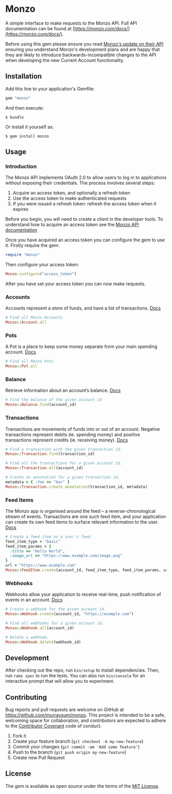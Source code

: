 # Monzo

A simple interface to make requests to the Monzo API. Full API documentation can be found at [https://monzo.com/docs/](https://monzo.com/docs/).

Before using this gem please ensure you read [Monzo's update on their API](https://monzo.com/blog/2017/05/11/api-update/) ensuring you understand Monzo's development plans and are happy that they are likely to introduce backwards-incompatible changes to the API when developing the new Current Account functionality.

## Installation

Add this line to your application's Gemfile:

```ruby
gem "monzo"
```

And then execute:

    $ bundle

Or install it yourself as:

    $ gem install monzo

## Usage

### Introduction

The Monzo API implements OAuth 2.0 to allow users to log in to applications without exposing their credentials. The process involves several steps:

1. Acquire an access token, and optionally a refresh token
2. Use the access token to make authenticated requests
3. If you were issued a refresh token: refresh the access token when it expires

Before you begin, you will need to create a client in the developer tools. To understand how to acquire an access token see the [Monzo API documentation](https://monzo.com/docs/#authentication)

Once you have acquired an access token you can configure the gem to use it. Firstly require the gem:

```ruby
require "monzo"
```

Then configure your access token:

```ruby
Monzo.configure("access_token")
```

After you have set your access token you can now make requests.

### Accounts

Accounts represent a store of funds, and have a list of transactions. [Docs](https://monzo.com/docs/#accounts)

```ruby
# Find all Monzo Accounts
Monzo::Account.all
```

### Pots

A Pot is a place to keep some money separate from your main spending account.
[Docs](https://monzo.com/docs/#pots)

```ruby
# Find all Monzo Pots
Monzo::Pot.all
```

### Balance

Retrieve information about an account’s balance. [Docs](https://monzo.com/docs/#balance)

```ruby
# Find the balance of the given account id
Monzo::Balance.find(account_id)
```

### Transactions

Transactions are movements of funds into or out of an account. Negative transactions represent debits (ie. spending money) and positive transactions represent credits (ie. receiving money). [Docs](https://monzo.com/docs/#transactions)

```ruby
# Find a transaction with the given transaction id.
Monzo::Transaction.find(transaction_id)

# Find all the transactions for a given account id.
Monzo::Transaction.all(account_id)

# Create an annotation for a given transaction id.
metadata = { :foo => "bar" }
Monzo::Transaction.create_annotation(transaction_id, metadata)
```

### Feed Items

The Monzo app is organised around the feed – a reverse-chronological stream of events. Transactions are one such feed item, and your application can create its own feed items to surface relevant information to the user. [Docs](https://monzo.com/docs/#feed-items)

```ruby
# Create a feed item on a user's feed.
feed_item_type = "basic"
feed_item_params = {
  :title => "Hello World",
  :image_url => "https://www.example.com/image.png"
}
url = "https://www.example.com"
Monzo::FeedItem.create(account_id, feed_item_type, feed_item_params, url)
```

### Webhooks

Webhooks allow your application to receive real-time, push notification of events in an account. [Docs](https://monzo.com/docs/#webhooks)

```ruby
# Create a webhook for the given account id.
Monzo::Webhook.create(account_id, "https://example.com")

# Find all webhooks for a given account id.
Monzo::Webhook.all(account_id)

# Delete a webhook.
Monzo::Webhook.delete(webhook_id)
```

## Development

After checking out the repo, run `bin/setup` to install dependencies. Then, run `rake spec` to run the tests. You can also run `bin/console` for an interactive prompt that will allow you to experiment.

## Contributing

Bug reports and pull requests are welcome on GitHub at https://github.com/murraysum/monzo. This project is intended to be a safe, welcoming space for collaboration, and contributors are expected to adhere to the [Contributor Covenant](http://contributor-covenant.org) code of conduct.

1. Fork it
2. Create your feature branch (`git checkout -b my-new-feature`)
3. Commit your changes (`git commit -am 'Add some feature'`)
4. Push to the branch (`git push origin my-new-feature`)
5. Create new Pull Request

## License

The gem is available as open source under the terms of the [MIT License](http://opensource.org/licenses/MIT).
